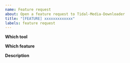 ```yaml
---
name: Feature request
about: Open a feature request to Tidal-Media-Downloader
title: "[FEATURE] xxxxxxxxxxxxx"
labels: feature request
---
```

<!-- Please search for this issue in issues-page first. Avoid duplication. -->
<!-- Please read Wiki first. -->
<!-- https://github.com/yaronzz/Tidal-Media-Downloader/wiki -->

**Which tool**
<!-- tidal-gui or tidal-dl -->

**Which feature**
<!-- eg. Support IOS -->

**Description**
<!-- Please describe in detail. Screenshot-->
